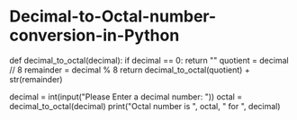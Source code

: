 # Decimal-to-Octal-number-conversion-in-Python

def decimal_to_octal(decimal):
    if decimal == 0:
        return ""
    quotient = decimal // 8
    remainder = decimal % 8
    return decimal_to_octal(quotient) + str(remainder)
    
decimal = int(input("Please Enter a decimal number: "))
octal = decimal_to_octal(decimal)
print("Octal number is ", octal, " for ", decimal)
